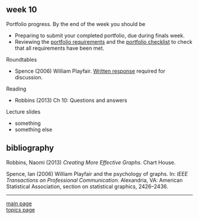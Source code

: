 
week 10
-------

Portfolio progress. By the end of the week you should be

-   Preparing to submit your completed portfolio, due during finals week.
-   Reviewing the [portfolio requirements](folio-01_portfolio-requirements.md) and the [portfolio checklist](folio-02_portfolio-checklist.pdf) to check that all requirements have been met.

Roundtables

-   Spence (2006) William Playfair. [Written response](read-01_reading-response-form.pdf) required for discussion.

Reading

-   Robbins (2013) Ch 10: Questions and answers

Lecture slides

-   something
-   something else

bibliography
------------

Robbins, Naomi (2013) *Creating More Effective Graphs*. Chart House.

Spence, Ian (2006) William Playfair and the psychology of graphs. In: *IEEE Transactions on Professional Communication*. Alexandria, VA: American Statistical Association, section on statistical graphics, 2426–2436.

------------------------------------------------------------------------

[main page](../README.md)<br> [topics page](../README-by-topic.md)
